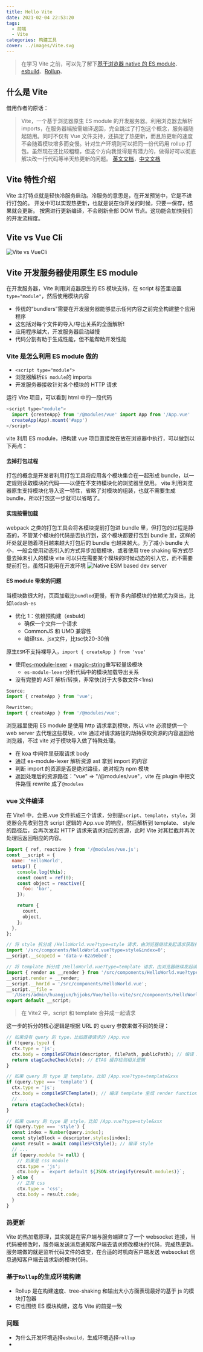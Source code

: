 ```yaml
---
title: Hello Vite
date: 2021-02-04 22:53:20
tags:
  - 前端
  - Vite
categories: 构建工具
cover: ../images/Vite.svg
---
```


> 在学习 Vite 之前，可以先了解下[基于浏览器 native 的 ES module](https://developer.mozilla.org/zh-CN/docs/Web/JavaScript/Reference/Statements/import)、[esbuild](https://esbuild.github.io/)、[Rollup](https://www.rollupjs.com/)、

## 什么是 Vite

借用作者的原话：

> Vite，一个基于浏览器原生 ES module 的开发服务器。利用浏览器去解析 imports，在服务器端按需编译返回，完全跳过了打包这个概念，服务器随起随用。同时不仅有 Vue 文件支持，还搞定了热更新，而且热更新的速度不会随着模块增多而变慢。针对生产环境则可以把同一份代码用 rollup 打包。虽然现在还比较粗糙，但这个方向我觉得是有潜力的，做得好可以彻底解决改一行代码等半天热更新的问题。
> [英文文档](https://vitejs.dev/)，[中文文档](https://cn.vitejs.dev/)

## Vite 特性介绍

Vite 主打特点就是轻快冷服务启动。冷服务的意思是，在开发预览中，它是不进行打包的。
开发中可以实现热更新，也就是说在你开发的时候，只要一保存，结果就会更新。
按需进行更新编译，不会刷新全部 DOM 节点。这功能会加快我们的开发流程度。

## Vite vs Vue Cli

![Vite vs VueCli](/images/Vite/ViteVueCli.png)

## Vite 开发服务器使用原生 ES module

在开发服务器，Vite 利用浏览器原生的 ES 模块支持，在 script 标签里设置`type="module"`，然后使用模块内容

- 传统的“bundlers”需要在开发服务器能够显示任何内容之前完全构建整个应用程序
- 这包括对每个文件的导入/导出关系的全面解析!
- 应用程序越大，开发服务器启动越慢
- 代码分割有助于生成性能，但不能帮助开发性能

### Vite 是怎么利用 ES module 做的

- `<script type="module">`
- 浏览器解析`ES module`的 imports
- 开发服务器接收针对各个模块的 HTTP 请求

运行 Vite 项目，可以看到 html 中的一段代码

```javascript
<script type="module">
  import {createApp} from '/@modules/vue' import App from '/App.vue'
  createApp(App).mount('#app')
</script>
```

vite 利用 ES module，把构建 vue 项目直接放在放在浏览器中执行，可以做到以下两点：

#### 去掉打包过程

打包的概念是开发者利用打包工具将应用各个模块集合在一起形成 bundle，以一定规则读取模块的代码——以便在不支持模块化的浏览器里使用。
vite 利用浏览器原生支持模块化导入这一特性，省略了对模块的组装，也就不需要生成 bundle，所以打包这一步就可以省略了。

#### 实现按需加载

webpack 之类的打包工具会将各模块提前打包进 bundle 里，但打包的过程是静态的，不管某个模块的代码是否执行到，这个模块都要打包到 bundle 里，这样的坏处就是随着项目越来越大打包后的 bundle 也越来越大。为了减小 bundle 大小，一般会使用动态引入的方式异步加载模块，或者使用 tree shaking 等方式尽量去掉未引入的模块
vite 可以只在需要某个模块的时候动态的引入它，而不需要提前打包，虽然只能用在开发环境
![Native ESM based dev server](/images/Vite/ESMBasedDevServer.png)

#### ES module 带来的问题

当模块数很大时，页面加载比`bundled`更慢，有许多内部模块的依赖尤为突出，比如`lodash-es`

- 优化 1：依赖预构建（esbuld）
  - 确保一个文件一个请求
  - CommonJS 和 UMD 兼容性
  - 编译tsx、jsx文件，比tsc快20-30倍

原生`ESM`不支持裸导入，`import { createApp } from 'vue'`

- 使用[es-module-lexer](https://github.com/guybedford/es-module-lexer) + [magic-string](https://github.com/Rich-Harris/magic-string)重写轻量级模块
  - `es-module-lexer`分析代码中的模块加载导出关系
- 没有完整的 AST 解析/转换，非常快(对于大多数文件<1ms)

```javascript
Source;
import { createApp } from 'vue';

Rewritten;
import { createApp } from '/@modules/vue';
```

浏览器里使用 ES module 是使用 http 请求拿到模块，所以 vite 必须提供一个 web server 去代理这些模块，vite 通过对请求路径的劫持获取资源的内容返回给浏览器，不过 vite 对于模块导入做了特殊处理。

- 在 koa 中间件里获取请求 body
- 通过 es-module-lexer 解析资源 ast 拿到 import 的内容
- 判断 import 的资源是否是绝对路径，绝对视为 npm 模块
- 返回处理后的资源路径："vue" => "/@modules/vue"，vite 在 plugin 中把文件路径 rewrite 成了`@modules`

### vue 文件编译

在 Vite1 中，会把.vue 文件拆成三个请求，分别是`script`、`template`，`style`，浏览器会先收到包含 script 逻辑的 App.vue 的响应，然后解析到 template、 style 的路径后，会再次发起 HTTP 请求来请求对应的资源，此时 Vite 对其拦截并再次处理后返回相应的内容。

```javascript
import { ref, reactive } from '/@modules/vue.js';
const __script = {
  name: 'HelloWorld',
  setup() {
    console.log(this);
    const count = ref(0);
    const object = reactive({
      foo: 'bar',
    });

    return {
      count,
      object,
    };
  },
};

// 将 style 拆分成 /HelloWorld.vue?type=style 请求，由浏览器继续发起请求获取样式
import '/src/components/HelloWorld.vue?type=style&index=0';
__script.__scopeId = 'data-v-62a9ebed';

// 将 template 拆分成 /HelloWorld.vue?type=template 请求，由浏览器继续发起请求获取 render function
import { render as __render } from '/src/components/HelloWorld.vue?type=template';
__script.render = __render;
__script.__hmrId = '/src/components/HelloWorld.vue';
__script.__file =
  '/Users/admin/huangjun/hjjobs/Vue/hello-vite/src/components/HelloWorld.vue';
export default __script;
```

> 在 Vite2 中，script 和 template 合并成一起请求

这一步的拆分的核心逻辑是根据 URL 的 query 参数来做不同的处理：

```javascript
// 如果没有 query 的 type，比如直接请求的 /App.vue
if (!query.type) {
  ctx.type = 'js';
  ctx.body = compileSFCMain(descriptor, filePath, publicPath); // 编译 App.vue，编译成上面说的带有 script 内容，以及 template 和 style 链接的形式。
  return etagCacheCheck(ctx); // ETAG 缓存检测相关逻辑
}

// 如果 query 的 type 是 template，比如 /App.vue?type=template&xxx
if (query.type === 'template') {
  ctx.type = 'js';
  ctx.body = compileSFCTemplate(); // 编译 template 生成 render function
  // ...
  return etagCacheCheck(ctx);
}

// 如果 query 的 type 是 style，比如 /App.vue?type=style&xxx
if (query.type === 'style') {
  const index = Number(query.index);
  const styleBlock = descriptor.styles[index];
  const result = await compileSFCStyle(); // 编译 style
  // ...
  if (query.module != null) {
    // 如果是 css module
    ctx.type = 'js';
    ctx.body = `export default ${JSON.stringify(result.modules)}`;
  } else {
    // 正常 css
    ctx.type = 'css';
    ctx.body = result.code;
  }
}
```

### 热更新

Vite 的热加载原理，其实就是在客户端与服务端建立了一个 websocket 连接，当代码被修改时，服务端发送消息通知客户端去请求修改模块的代码，完成热更新。
服务端做的就是监听代码文件的改变，在合适的时机向客户端发送 websocket 信息通知客户端去请求新的模块代码。

### 基于`Rollup`的生成环境构建

- Rollup 是在构建速度、tree-shaking 和输出大小方面表现最好的基于 js 的模块打包器
- 它也围绕 ES 模块构建，这与 Vite 的前提一致

### 问题

- 为什么开发环境选择`esbuild`，生成环境选择`rollup`
- 

